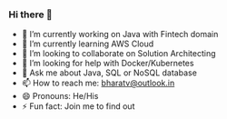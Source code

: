 ### Hi there 👋

- 🔭 I’m currently working on Java with Fintech domain
- 🌱 I’m currently learning AWS Cloud
- 👯 I’m looking to collaborate on Solution Architecting
- 🤔 I’m looking for help with Docker/Kubernetes 
- 💬 Ask me about Java, SQL or NoSQL database
- 📫 How to reach me: bharatv@outlook.in
- 😄 Pronouns: He/His
- ⚡ Fun fact: Join me to find out
